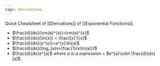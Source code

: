 ```yaml
---
tags: derivatives
---
```

Quick Cheatsheet of [[Derivatives]] of [[Exponential Functions]].
- $\frac{d}{dx}(\rm{e}^{x})=\rm{e}^{x}$
- $\frac{d}{dx}(\ln{x}) = \frac{[x]'}{x}$
- $\frac{d}{dx}(a^{x})=a^{x}\ln{a}$ 
- $\frac{d}{dx}(\log_{a}x=\frac{1}{x\ln{a}})$    
- $\frac{d}{dx}e^{a}$ *where $a$ is a expression* = $e^{a}\cdot \frac{d}{dx}[a]$.
